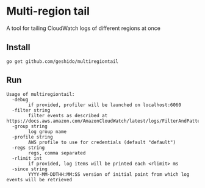 Multi-region tail
===

A tool for tailing CloudWatch logs of different regions at once

Install
---

`go get github.com/geshido/multiregiontail`

Run
---

```
Usage of multiregiontail:
  -debug
    	if provided, profiler will be launched on localhost:6060
  -filter string
    	filter events as described at https://docs.aws.amazon.com/AmazonCloudWatch/latest/logs/FilterAndPatternSyntax.html
  -group string
    	log group name
  -profile string
    	AWS profile to use for credentials (default "default")
  -regs string
    	regs, comma separated
  -rlimit int
    	if provided, log items will be printed each <rlimit> ms
  -since string
    	YYYY-MM-DDTHH:MM:SS version of initial point from which log events will be retrieved
```
